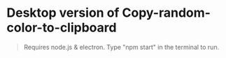 # Desktop version of Copy-random-color-to-clipboard
> Requires node.js & electron.
> Type "npm start" in the terminal to run.